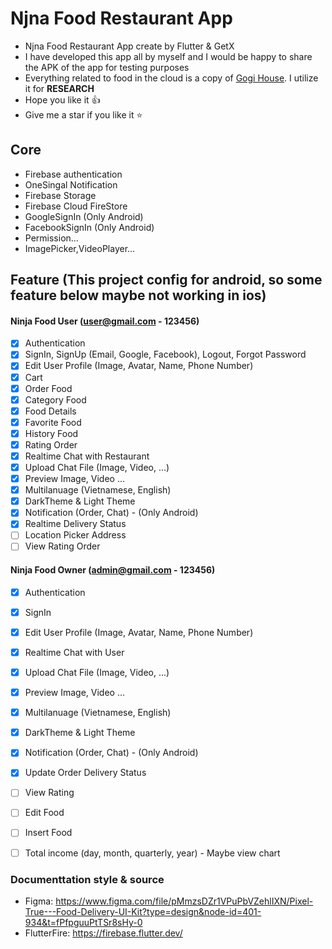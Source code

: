 # Njna Food Restaurant App

* Njna Food Restaurant App create by Flutter & GetX 
* I have developed this app all by myself and I would be happy to share the APK of the app for testing purposes
* Everything related to food in the cloud is a copy of [Gogi House](https://gogi.com.vn/thuc-don). I utilize it for **RESEARCH**
* Hope you like it 👍
* Give me a star if you like it ⭐


## Core
 - Firebase authentication
 - OneSingal Notification
 - Firebase Storage
 - Firebase Cloud FireStore
 - GoogleSignIn (Only Android)
 - FacebookSignIn (Only Android)
 - Permission...
 - ImagePicker,VideoPlayer...

## Feature (This project config for android, so some feature below maybe not working in ios)
#### Ninja Food User (user@gmail.com - 123456)
- [x] Authentication 
- [x] SignIn, SignUp (Email, Google, Facebook), Logout, Forgot Password
- [x] Edit User Profile (Image, Avatar, Name, Phone Number)
- [x] Cart
- [x] Order Food
- [x] Category Food
- [x] Food Details
- [x] Favorite Food
- [x] History Food
- [x] Rating Order
- [x] Realtime Chat with Restaurant
- [x] Upload Chat File (Image, Video, ...) 
- [x] Preview Image, Video ...
- [x] Multilanuage (Vietnamese, English)
- [x] DarkTheme & Light Theme
- [x] Notification (Order, Chat) - (Only Android)
- [x] Realtime Delivery Status
- [ ] Location Picker Address
- [ ] View Rating Order

#### Ninja Food Owner (admin@gmail.com - 123456)
- [x] Authentication 
- [x] SignIn
- [x] Edit User Profile (Image, Avatar, Name, Phone Number)
- [x] Realtime Chat with User
- [x] Upload Chat File (Image, Video, ...) 
- [x] Preview Image, Video ...
- [x] Multilanuage (Vietnamese, English)
- [x] DarkTheme & Light Theme
- [x] Notification (Order, Chat) - (Only Android)
- [x] Update Order Delivery Status
- [ ] View Rating 
- [ ] Edit Food
- [ ] Insert Food
- [ ] Total income (day, month, quarterly, year) - Maybe view chart 



### Documenttation style & source
- Figma: https://www.figma.com/file/pMmzsDZr1VPuPbVZehlIXN/Pixel-True---Food-Delivery-UI-Kit?type=design&node-id=401-934&t=fPfpguuPtTSr8sHy-0
- FlutterFire: https://firebase.flutter.dev/


